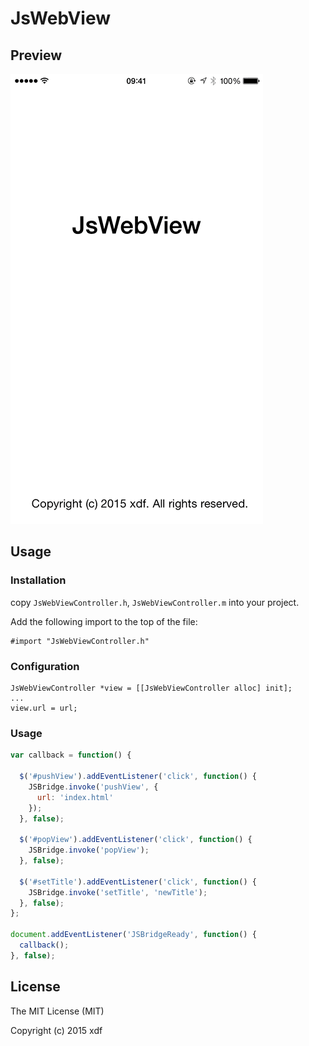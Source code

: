 # JsWebView

## Preview

![preview](screenshot/preview.gif)

## Usage

### Installation

copy `JsWebViewController.h`, `JsWebViewController.m` into your project.


Add the following import to the top of the file:

``` objc
#import "JsWebViewController.h"
```

### Configuration

``` objc
JsWebViewController *view = [[JsWebViewController alloc] init];
...
view.url = url;
```

### Usage

``` javascript
var callback = function() {

  $('#pushView').addEventListener('click', function() {
    JSBridge.invoke('pushView', {
      url: 'index.html'
    });
  }, false);

  $('#popView').addEventListener('click', function() {
    JSBridge.invoke('popView');
  }, false);

  $('#setTitle').addEventListener('click', function() {
    JSBridge.invoke('setTitle', 'newTitle');
  }, false);
};

document.addEventListener('JSBridgeReady', function() {
  callback();
}, false);
```

## License

The MIT License (MIT)

Copyright (c) 2015 xdf
